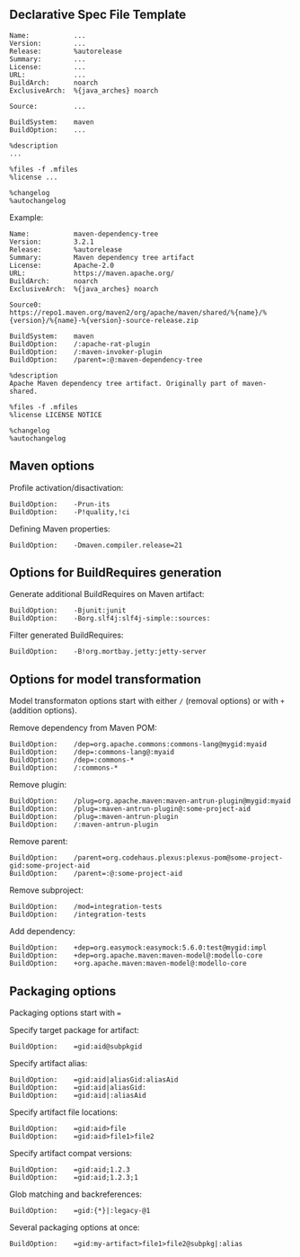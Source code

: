 Declarative Spec File Template
------------------------------

```
Name:           ...
Version:        ...
Release:        %autorelease
Summary:        ...
License:        ...
URL:            ...
BuildArch:      noarch
ExclusiveArch:  %{java_arches} noarch

Source:         ...

BuildSystem:    maven
BuildOption:    ...

%description
...

%files -f .mfiles
%license ...

%changelog
%autochangelog
```

Example:

```
Name:           maven-dependency-tree
Version:        3.2.1
Release:        %autorelease
Summary:        Maven dependency tree artifact
License:        Apache-2.0
URL:            https://maven.apache.org/
BuildArch:      noarch
ExclusiveArch:  %{java_arches} noarch

Source0:        https://repo1.maven.org/maven2/org/apache/maven/shared/%{name}/%{version}/%{name}-%{version}-source-release.zip

BuildSystem:    maven
BuildOption:    /:apache-rat-plugin
BuildOption:    /:maven-invoker-plugin
BuildOption:    /parent=:@:maven-dependency-tree

%description
Apache Maven dependency tree artifact. Originally part of maven-shared.

%files -f .mfiles
%license LICENSE NOTICE

%changelog
%autochangelog
```


Maven options
-------------

Profile activation/disactivation:

    BuildOption:    -Prun-its
    BuildOption:    -P!quality,!ci

Defining Maven properties:

    BuildOption:    -Dmaven.compiler.release=21


Options for BuildRequires generation
------------------------------------

Generate additional BuildRequires on Maven artifact:

    BuildOption:    -Bjunit:junit
    BuildOption:    -Borg.slf4j:slf4j-simple::sources:

Filter generated BuildRequires:

    BuildOption:    -B!org.mortbay.jetty:jetty-server


Options for model transformation
--------------------------------

Model transformaton options start with either `/` (removal options) or
with `+` (addition options).

Remove dependency from Maven POM:

    BuildOption:    /dep=org.apache.commons:commons-lang@mygid:myaid
    BuildOption:    /dep=:commons-lang@:myaid
    BuildOption:    /dep=:commons-*
    BuildOption:    /:commons-*

Remove plugin:

    BuildOption:    /plug=org.apache.maven:maven-antrun-plugin@mygid:myaid
    BuildOption:    /plug=:maven-antrun-plugin@:some-project-aid
    BuildOption:    /plug=:maven-antrun-plugin
    BuildOption:    /:maven-antrun-plugin

Remove parent:

    BuildOption:    /parent=org.codehaus.plexus:plexus-pom@some-project-gid:some-project-aid
    BuildOption:    /parent=:@:some-project-aid

Remove subproject:

    BuildOption:    /mod=integration-tests
    BuildOption:    /integration-tests

Add dependency:

    BuildOption:    +dep=org.easymock:easymock:5.6.0:test@mygid:impl
    BuildOption:    +dep=org.apache.maven:maven-model@:modello-core
    BuildOption:    +org.apache.maven:maven-model@:modello-core


Packaging options
-----------------

Packaging options start with `=`

Specify target package for artifact:

    BuildOption:    =gid:aid@subpkgid

Specify artifact alias:

    BuildOption:    =gid:aid|aliasGid:aliasAid
    BuildOption:    =gid:aid|aliasGid:
    BuildOption:    =gid:aid|:aliasAid

Specify artifact file locations:

    BuildOption:    =gid:aid>file
    BuildOption:    =gid:aid>file1>file2

Specify artifact compat versions:

    BuildOption:    =gid:aid;1.2.3
    BuildOption:    =gid:aid;1.2.3;1

Glob matching and backreferences:

    BuildOption:    =gid:{*}|:legacy-@1

Several packaging options at once:

    BuildOption:    =gid:my-artifact>file1>file2@subpkg|:alias
